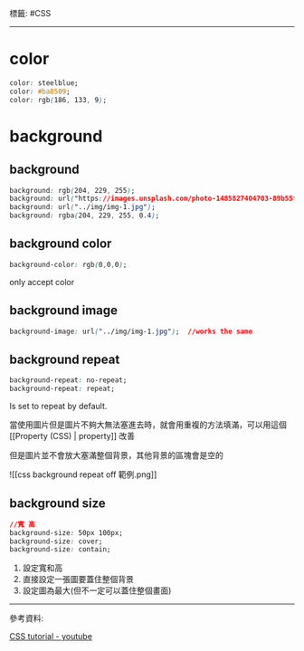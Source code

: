 標籤: #CSS 

---

# color

```css
color: steelblue;
color: #ba8509;
color: rgb(186, 133, 9);
```

# background

## background

```css
background: rgb(204, 229, 255);
background: url("https://images.unsplash.com/photo-1485827404703-89b55fcc595e?ixlib=rb-1.2.1&ixid=MnwxMjA3fDB8MHxwaG90by1wYWdlfHx8fGVufDB8fHx8&auto=format&fit=crop&w=2000&q=80");
background: url("../img/img-1.jpg");
background: rgba(204, 229, 255, 0.4);
```

## background color

```css
background-color: rgb(0,0,0);
```

only accept color

## background image

```css
background-image: url("../img/img-1.jpg");	//works the same
```

## background repeat

```css
background-repeat: no-repeat;
background-repeat: repeat;
```

Is set to repeat by default.

當使用圖片但是圖片不夠大無法塞進去時，就會用重複的方法填滿，可以用這個 [[Property (CSS) | property]] 改善

但是圖片並不會放大塞滿整個背景，其他背景的區塊會是空的

![[css background repeat off 範例.png]]

## background size

```css
//寬 高
background-size: 50px 100px;
background-size: cover;
background-size: contain;
```

1. 設定寬和高
2. 直接設定一張圖要蓋住整個背景
3. 設定圖為最大(但不一定可以蓋住整個畫面)

---

參考資料:

[CSS tutorial - youtube](https://youtu.be/1Rs2ND1ryYc)